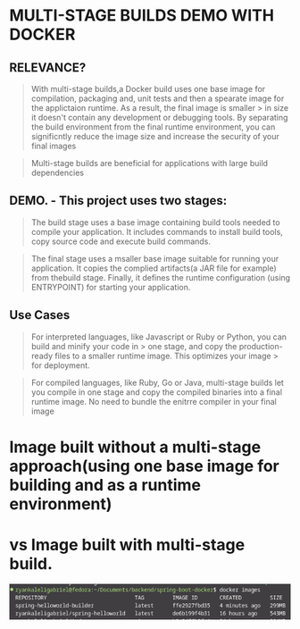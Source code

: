 # MULTI-STAGE BUILDS DEMO WITH DOCKER

## RELEVANCE?

> With multi-stage builds,a Docker build uses one base image for compilation, packaging and, unit 
> tests and then a spearate image for the applictaion runtime. As a result, the final image is smaller > in size it doesn't contain any development or debugging tools. By separating the build environment 
> from the final runtime environment, you can significntly reduce the image size and increase the 
> security of your final images

> Multi-stage builds are beneficial for applications with large build dependencies

## DEMO. - This project uses two stages:

> The build stage uses a base image containing build tools needed to compile your application. It 
> includes commands to install build tools, copy source code and execute build commands.

> The final stage uses a msaller base image suitable for running your application. It copies the 
> complied artifacts(a JAR file for example) from thebuild stage. Finally, it defines the runtime 
> configuration (using ENTRYPOINT) for starting your application.


## Use Cases

> For interpreted languages, like Javascript or Ruby or Python, you can build and minify your code in > one stage, and copy the production-ready files to a smaller runtime image. This optimizes your image > for deployment.

> For compiled languages, like Ruby, Go or Java, multi-stage builds let you compile in one stage and 
> copy the compiled binaries into a final runtime image. No need to bundle the enitrre compiler in
> your final image

# Image built without a multi-stage approach(using one base image for building and as a runtime environment)
# vs Image built with multi-stage build.
![alt text](./assets/screenshot.png)

